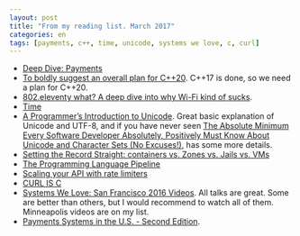 ```yaml
---
layout: post
title: "From my reading list. March 2017"
categories: en
tags: [payments, c++, time, unicode, systems we love, c, curl]
---
```


- [Deep Dive:
  Payments](https://tech.affirm.com/deep-dive-payments-60f5d17f6c71)
- [To boldly suggest an overall plan for
  C++20](http://www.open-std.org/jtc1/sc22/wg21/docs/papers/2017/p0592r0.html).
  C++17 is done, so we need a plan for C++20.
- [802.eleventy what? A deep dive into why Wi-Fi kind of
  sucks](https://arstechnica.com/information-technology/2017/03/802-eleventy-what-a-deep-dive-into-why-wi-fi-kind-of-sucks/).
- [Time](https://unix4lyfe.org/time/)
- [A Programmer’s Introduction to Unicode](http://reedbeta.com/blog/programmers-intro-to-unicode/). Great basic explanation of Unicode and UTF-8, and if you have never seen [The Absolute Minimum Every Software Developer Absolutely, Positively Must Know About Unicode and Character Sets (No Excuses!)](https://www.joelonsoftware.com/2003/10/08/the-absolute-minimum-every-software-developer-absolutely-positively-must-know-about-unicode-and-character-sets-no-excuses/), has some more details.
- [Setting the Record Straight: containers vs. Zones vs. Jails vs. VMs](https://blog.jessfraz.com/post/containers-zones-jails-vms/)
- [The Programming Language Pipeline](https://medium.com/@william01110111/the-programming-language-pipeline-91d3f449c919)
- [Scaling your API with rate limiters](https://stripe.com/blog/rate-limiters)
- [CURL IS C](https://daniel.haxx.se/blog/2017/03/27/curl-is-c/)
- [Systems We Love: San Francisco 2016 Videos](https://systemswe.love/archive/san-francisco-2016).
    All talks are great. Some are better than others, but I would recommend to watch
    all of them. Minneapolis videos are on my list.
- [Payments Systems in the U.S. - Second Edition](https://www.goodreads.com/book/show/20968289-payments-systems-in-the-u-s---second-edition).